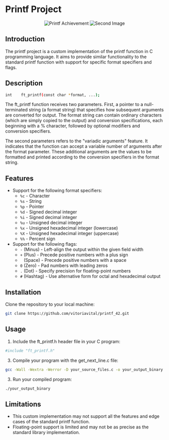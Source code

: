 # Printf Project

<p align="center">
  <img src="https://game.42sp.org.br/static/assets/achievements/ft_printfm.png" alt="Printf Achievement">
  <img src="https://res.cloudinary.com/dfjub9qt4/image/upload/v1707314965/ft_printf_42.png" alt="Second Image">
</p>




## Introduction

The printf project is a custom implementation of the printf function in C programming language. It aims to provide similar functionality to the standard printf function with support for specific format specifiers and flags.

## Description

```bash
int    ft_printf(const char *format, ...);
```
The ft_printf function receives two parameters. First, a pointer to a null-terminated string (a format string) that specifies how subsequent arguments are converted for output. The format string can contain ordinary characters (which are simply copied to the output) and conversion specifications, each beginning with a % character, followed by optional modifiers and conversion specifiers.

The second parameters refers to the "variadic arguments" feature. It indicates that the function can accept a variable number of arguments after the format parameter. These additional arguments are the values to be formatted and printed according to the conversion specifiers in the format string.

## Features

- Support for the following format specifiers:
  - `%c` - Character
  - `%s` - String
  - `%p` - Pointer
  - `%d` - Signed decimal integer
  - `%i` - Signed decimal integer
  - `%u` - Unsigned decimal integer
  - `%x` - Unsigned hexadecimal integer (lowercase)
  - `%X` - Unsigned hexadecimal integer (uppercase)
  - `%%` - Percent sign
- Support for the following flags:
  - `-` (Minus) - Left-align the output within the given field width
  - `+` (Plus) - Precede positive numbers with a plus sign
  - ` ` (Space) - Precede positive numbers with a space
  - `0` (Zero) - Pad numbers with leading zeros
  - `.` (Dot) - Specify precision for floating-point numbers
  - `#` (Hashtag) - Use alternative form for octal and hexadecimal output
 
## Installation

Clone the repository to your local machine:

```bash
git clone https://github.com/vitoriavital/printf_42.git
```

## Usage

1. Include the ft_printf.h header file in your C program:
```bash
#include "ft_printf.h"
```

3. Compile your program with the get_next_line.c file:
```bash
gcc -Wall -Wextra -Werror -D your_source_files.c -o your_output_binary
```

3. Run your compiled program:
```bash
./your_output_binary
```


## Limitations
- This custom implementation may not support all the features and edge cases of the standard printf function.
- Floating-point support is limited and may not be as precise as the standard library implementation.
